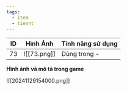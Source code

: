 ```yaml
---
tags:
  - item
  - tiennt
---
```


| ID  | Hình Ảnh    | Tính năng sử dụng |
| --- | ----------- | ----------------- |
| 73  | ![[73.png]] | Dùng trong -      |

**Hình ảnh và mô tả trong game**

![[20241129154000.png]]